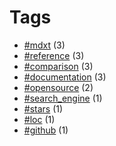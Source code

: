 # Tags


- [#mdxt](tag-mdxt.html) (3)
- [#reference](tag-reference.html) (3)
- [#comparison](tag-comparison.html) (3)
- [#documentation](tag-documentation.html) (3)
- [#opensource](tag-opensource.html) (2)
- [#search_engine](tag-search_engine.html) (1)
- [#stars](tag-stars.html) (1)
- [#loc](tag-loc.html) (1)
- [#github](tag-github.html) (1)